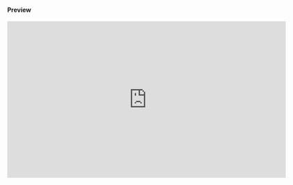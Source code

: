 <h4>Preview</h4>
<iframe width="640" height="360" src="https://www.youtube.com/embed/nnc5UWBazss" frameborder="0" allow="autoplay; encrypted-media" allowfullscreen></iframe>
